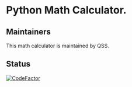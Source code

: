 # Python Math Calculator.

## Maintainers

This math calculator is maintained by QSS.

## Status

[![CodeFactor](https://www.codefactor.io/repository/github/qssmediaclub/basic-python-training/badge)](https://www.codefactor.io/repository/github/qssmediaclub/basic-python-training)
